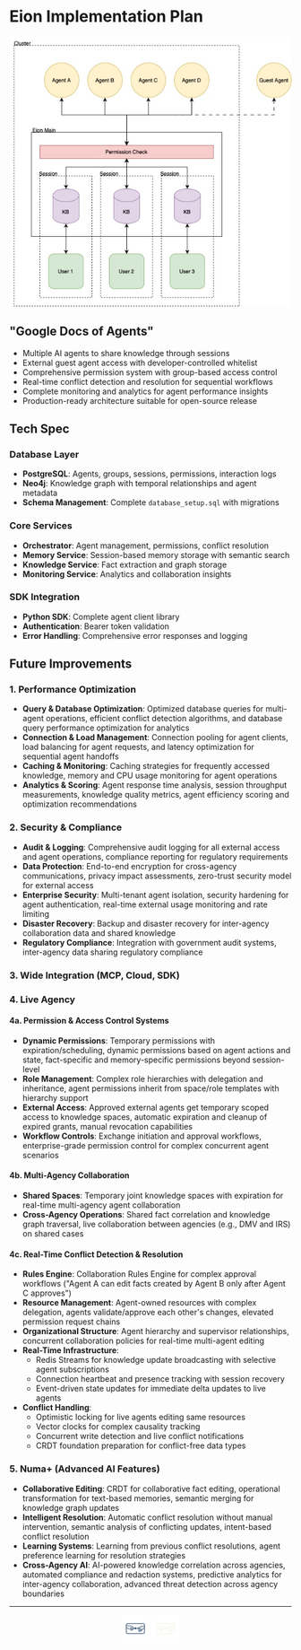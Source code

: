 # Eion Implementation Plan

![alt text](../assets/eion-architecture.jpg "Eion Architecture")

## "Google Docs of Agents"
- Multiple AI agents to share knowledge through sessions
- External guest agent access with developer-controlled whitelist
- Comprehensive permission system with group-based access control
- Real-time conflict detection and resolution for sequential workflows
- Complete monitoring and analytics for agent performance insights
- Production-ready architecture suitable for open-source release

## Tech Spec
### Database Layer
- **PostgreSQL**: Agents, groups, sessions, permissions, interaction logs
- **Neo4j**: Knowledge graph with temporal relationships and agent metadata
- **Schema Management**: Complete `database_setup.sql` with migrations

### Core Services
- **Orchestrator**: Agent management, permissions, conflict resolution
- **Memory Service**: Session-based memory storage with semantic search
- **Knowledge Service**: Fact extraction and graph storage
- **Monitoring Service**: Analytics and collaboration insights

### SDK Integration
- **Python SDK**: Complete agent client library
- **Authentication**: Bearer token validation
- **Error Handling**: Comprehensive error responses and logging

## Future Improvements
### 1. Performance Optimization
- **Query & Database Optimization**: Optimized database queries for multi-agent operations, efficient conflict detection algorithms, and database query performance optimization for analytics
- **Connection & Load Management**: Connection pooling for agent clients, load balancing for agent requests, and latency optimization for sequential agent handoffs
- **Caching & Monitoring**: Caching strategies for frequently accessed knowledge, memory and CPU usage monitoring for agent operations
- **Analytics & Scoring**: Agent response time analysis, session throughput measurements, knowledge quality metrics, agent efficiency scoring and optimization recommendations

### 2. Security & Compliance
- **Audit & Logging**: Comprehensive audit logging for all external access and agent operations, compliance reporting for regulatory requirements
- **Data Protection**: End-to-end encryption for cross-agency communications, privacy impact assessments, zero-trust security model for external access
- **Enterprise Security**: Multi-tenant agent isolation, security hardening for agent authentication, real-time external usage monitoring and rate limiting
- **Disaster Recovery**: Backup and disaster recovery for inter-agency collaboration data and shared knowledge
- **Regulatory Compliance**: Integration with government audit systems, inter-agency data sharing regulatory compliance

### 3. Wide Integration (MCP, Cloud, SDK)

### 4. Live Agency
#### 4a. Permission & Access Control Systems
- **Dynamic Permissions**: Temporary permissions with expiration/scheduling, dynamic permissions based on agent actions and state, fact-specific and memory-specific permissions beyond session-level
- **Role Management**: Complex role hierarchies with delegation and inheritance, agent permissions inherit from space/role templates with hierarchy support
- **External Access**: Approved external agents get temporary scoped access to knowledge spaces, automatic expiration and cleanup of expired grants, manual revocation capabilities
- **Workflow Controls**: Exchange initiation and approval workflows, enterprise-grade permission control for complex concurrent agent scenarios

#### 4b. Multi-Agency Collaboration
- **Shared Spaces**: Temporary joint knowledge spaces with expiration for real-time multi-agency agent collaboration
- **Cross-Agency Operations**: Shared fact correlation and knowledge graph traversal, live collaboration between agencies (e.g., DMV and IRS) on shared cases

#### 4c. Real-Time Conflict Detection & Resolution
- **Rules Engine**: Collaboration Rules Engine for complex approval workflows ("Agent A can edit facts created by Agent B only after Agent C approves")
- **Resource Management**: Agent-owned resources with complex delegation, agents validate/approve each other's changes, elevated permission request chains
- **Organizational Structure**: Agent hierarchy and supervisor relationships, concurrent collaboration policies for real-time multi-agent editing
- **Real-Time Infrastructure**: 
  - Redis Streams for knowledge update broadcasting with selective agent subscriptions
  - Connection heartbeat and presence tracking with session recovery
  - Event-driven state updates for immediate delta updates to live agents
- **Conflict Handling**: 
  - Optimistic locking for live agents editing same resources
  - Vector clocks for complex causality tracking
  - Concurrent write detection and live conflict notifications
  - CRDT foundation preparation for conflict-free data types

### 5. Numa+ (Advanced AI Features)
- **Collaborative Editing**: CRDT for collaborative fact editing, operational transformation for text-based memories, semantic merging for knowledge graph updates
- **Intelligent Resolution**: Automatic conflict resolution without manual intervention, semantic analysis of conflicting updates, intent-based conflict resolution
- **Learning Systems**: Learning from previous conflict resolutions, agent preference learning for resolution strategies
- **Cross-Agency AI**: AI-powered knowledge correlation across agencies, automated compliance and redaction systems, predictive analytics for inter-agency collaboration, advanced threat detection across agency boundaries

---

<div align="center">
  <img src="../assets/eion-navy.png#gh-light-mode-only" alt="Eion Logo" width="50" height="50">
  <img src="../assets/eion-cream.png#gh-dark-mode-only" alt="Eion Logo" width="50" height="50">
</div>